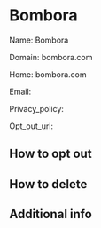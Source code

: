 
# Bombora

Name: Bombora

Domain: bombora.com

Home: bombora.com

Email: 

Privacy_policy: 

Opt_out_url: 



## How to opt out



## How to delete



## Additional info






